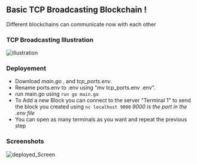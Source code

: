 ## Basic TCP Broadcasting Blockchain !

Different blockchains can communicate now with each other

### TCP Broadcasting Illustration

![illustration](https://user-images.githubusercontent.com/60072763/164738471-e2d42b9c-ed18-4d40-afdb-0252b2a9d39e.png)

### Deployement
- Download *main.go* , and *tcp_ports.env*.
- Rename ports.env to .env using "mv tcp_ports.env .env".
- run main.go using `run go main.go`
- To Add a new Block you can connect to the server "Terminal 1" to send the block you created using `nc localhost 9000` *9000 is the port in the .env file*
- You can open as many terminals as you want and repeat the previous step


### Screenshots

![deployed_Screen](https://user-images.githubusercontent.com/60072763/164743177-c4e0e47c-a2a4-4fd4-a430-7cec099fcd1b.PNG)
